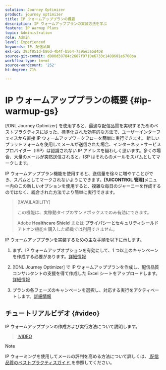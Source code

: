 ```yaml
---
solution: Journey Optimizer
product: journey optimizer
title: IP ウォームアッププランの概要
description: IP ウォームアッププランの実装方法を学ぶ
feature: IP Warmup Plans
topic: Administration
role: Admin
level: Experienced
keywords: IP、配信品質
exl-id: 393f051d-b86d-4b4f-b564-7a9ae3a5d4b8
source-git-commit: d880d38784c2687f9710e6733c1489601e6760ba
workflow-type: tm+mt
source-wordcount: '252'
ht-degree: 71%

---
```


# IP ウォームアッププランの概要 {#ip-warmup-gs}

[!DNL Journey Optimizer] を使用すると、最適な配信品質を実現するためのベストプラクティスに従った、標準化された効率的な方法で、ユーザーインターフェイスから直接 IP ウォームアップワークフローを簡単に実行できます。 新しいプラットフォームを使用してメールが送信された場合、インターネットサービスプロバイダー（ISP）は認識されない IP アドレスを疑わしく思います。多くの場合、大量のメールが突然送信されると、ISP はそれらのメールをスパムとしてマークします。

IP ウォームアッププラン機能を使用すると、送信量を徐々に増やすことができ、スパムとしてマークされないようにできます。**[!UICONTROL 管理]**&#x200B;メニュー内のこの新しいオプションを使用すると、複雑な毎日のジャーニーを作成するのではなく、統合された方法でより簡単に実行できます。

<!--➡️ [Learn how to create and execute an IP warmup plan in this video](#video)-->

>[!AVAILABILITY]
>
>この機能は、実稼動タイプのサンドボックスでのみ有効にできます。
>
>Adobe **Healthcare Shield** または **プライバシーとセキュリティシールド** アドオン機能を購入した組織では利用できません。



<!--
Benefits

* Standardization on Campaign which will be easy for practitioners too > why?

* No more pain of creating queries, audiences and testing those as system will create the audiences. 

* Ease of excluding domains and changing the plan with help of simple toggles to exclude OR by editing numbers inline or create new phases or reupload plan if drastic change. No more pain of editing audience definitions, journey conditions

* There is an expectation that with this, it will ease around 30% of effort and will be much better experience for consultant/partner/practitioner - right from planning to execution to reporting
-->

IP ウォームアッププランを実装するための主な手順を以下に示します。

1. まず、IP ウォームアップオプションを有効にして、1 つ以上のキャンペーンを作成する必要があります。[詳細情報](ip-warmup-campaign.md)

1. [!DNL Journey Optimizer] で IP ウォームアッププランを作成し、配信品質コンサルタントの支援を得て作成した Excel シートをアップロードします。[詳細情報](ip-warmup-plan.md)

1. プランの各フェーズのキャンペーンを選択し、対応する実行をアクティベートします。[詳細情報](ip-warmup-execution.md)

## チュートリアルビデオ {#video}

IP ウォームアッププランの作成および実行方法について説明します。

>[!VIDEO](https://video.tv.adobe.com/v/3432637/?learn=on)

>[!NOTE]
>
>IP ウォーミングを使用してメールの評判を高める方法について詳しくは、[ 配信品質のベストプラクティスガイド ](https://experienceleague.adobe.com/docs/deliverability-learn/deliverability-best-practice-guide/additional-resources/generic-resources/increase-reputation-with-ip-warming.html?lang=ja) を参照してください。
